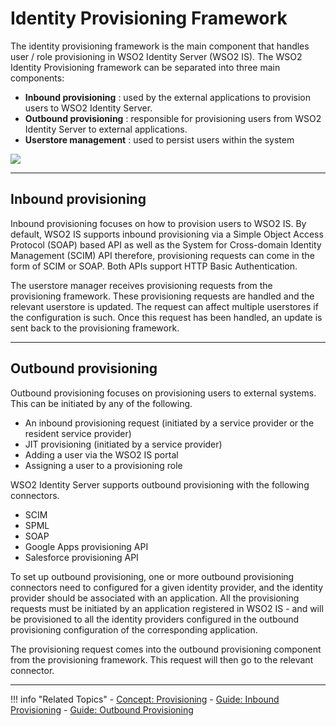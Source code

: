 
# Identity Provisioning Framework 

The identity provisioning framework is the main component that handles user / role provisioning in WSO2 Identity Server (WSO2 IS). The WSO2 Identity Provisioning framework can be separated into three main components:

- **Inbound provisioning** : used by the external applications to provision users to WSO2 Identity Server. 
- **Outbound provisioning** : responsible for provisioning users from WSO2 Identity Server to external applications.
- **Userstore management** : used to persist users within the system

<img name='sso-diagram' src='/assets/img/concepts/provisioning-framework.png' class='img-zoomable'/>

---

## Inbound provisioning

Inbound provisioning focuses on how to provision users to WSO2 IS. By default, WSO2 IS supports inbound provisioning via a Simple Object Access Protocol (SOAP) based API as well as the System for Cross-domain Identity Management (SCIM) API therefore, provisioning requests can come in the form of SCIM or SOAP. Both APIs support HTTP Basic Authentication. 

The userstore manager receives provisioning requests from the provisioning framework. These provisioning requests are handled and the relevant userstore is updated. The request can affect multiple userstores if the configuration is such. Once this request has been handled, an update is sent back to the provisioning framework.

---

## Outbound provisioning

Outbound provisioning focuses on provisioning users to external systems. This can be initiated by any of the following.

- An inbound provisioning request (initiated by a service provider or the resident service provider)
- JIT provisioning (initiated by a service provider)
- Adding a user via the WSO2 IS portal
- Assigning a user to a provisioning role 

WSO2 Identity Server supports outbound provisioning with the following connectors. 

- SCIM
- SPML
- SOAP
- Google Apps provisioning API
- Salesforce provisioning API

To set up outbound provisioning, one or more outbound provisioning connectors need to configured for a given identity provider, and the identity provider should be associated with an application. All the provisioning requests must be initiated by an application registered in WSO2 IS - and will be provisioned to all the identity providers configured in the outbound provisioning configuration of the corresponding application. 

The provisioning request comes into the outbound provisioning component from the provisioning framework. This request will then go to the relevant connector.

---

!!! info "Related Topics"
    - [Concept: Provisioning](../identity-provisioning-intro)
    - [Guide: Inbound Provisioning](../../../guides/identity-lifecycles/inbound-provisioning)
    - [Guide: Outbound Provisioning](../../guides/identity-lifecycles/outbound-provisioning)